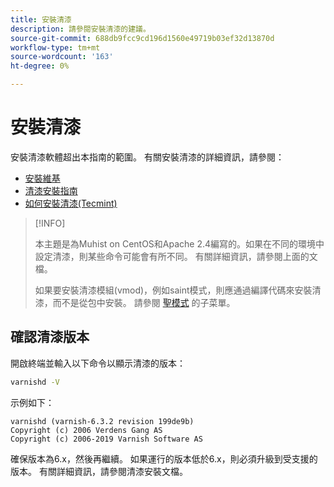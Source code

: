 ```yaml
---
title: 安裝清漆
description: 請參閱安裝清漆的建議。
source-git-commit: 688db9fcc9cd196d1560e49719b03ef32d13870d
workflow-type: tm+mt
source-wordcount: '163'
ht-degree: 0%

---
```



# 安裝清漆

安裝清漆軟體超出本指南的範圍。 有關安裝清漆的詳細資訊，請參閱：

- [安裝維基](http://wiki.mikejung.biz/Varnish)
- [清漆安裝指南](https://www.varnish-cache.org/docs)
- [如何安裝清漆(Tecmint)](http://www.tecmint.com/install-varnish-cache-web-accelerator)

>[!INFO]
>
>本主題是為Muhist on CentOS和Apache 2.4編寫的。如果在不同的環境中設定清漆，則某些命令可能會有所不同。 有關詳細資訊，請參閱上面的文檔。
>
>如果要安裝清漆模組(vmod)，例如saint模式，則應通過編譯代碼來安裝清漆，而不是從包中安裝。 請參閱 [聖模式](config-varnish-advanced.md#saint-mode) 的子菜單。

## 確認清漆版本

開啟終端並輸入以下命令以顯示清漆的版本：

```bash
varnishd -V
```

示例如下：

```terminal
varnishd (varnish-6.3.2 revision 199de9b)
Copyright (c) 2006 Verdens Gang AS
Copyright (c) 2006-2019 Varnish Software AS
```

確保版本為6.x，然後再繼續。 如果運行的版本低於6.x，則必須升級到受支援的版本。 有關詳細資訊，請參閱清漆安裝文檔。
